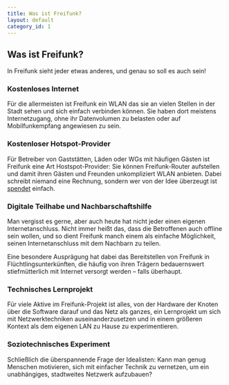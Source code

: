 ```yaml
---
title: Was ist Freifunk?
layout: default
category_id: 1
---
```

## Was ist Freifunk?

In Freifunk sieht jeder etwas anderes, und genau so soll es auch sein!

### Kostenloses Internet

Für die allermeisten ist Freifunk ein WLAN das sie an vielen Stellen in der
Stadt sehen und sich einfach verbinden können. Sie haben dort meistens
Internetzugang, ohne ihr Datenvolumen zu belasten oder auf Mobilfunkempfang
angewiesen zu sein.

### Kostenloser Hotspot-Provider

Für Betreiber von Gaststätten, Läden oder WGs mit häufigen Gästen ist Freifunk
eine Art Hostspot-Provider: Sie können Freifunk-Router aufstellen und damit
ihren Gästen und Freunden unkompliziert WLAN anbieten. Dabei schreibt niemand
eine Rechnung, sondern wer von der Idee überzeugt ist [spendet] einfach.

[spendet]: /unterstuetzen.html#spenden

### Digitale Teilhabe und Nachbarschaftshilfe

Man vergisst es gerne, aber auch heute hat nicht jeder einen eigenen
Internetanschluss. Nicht immer heißt das, dass die Betroffenen auch offline sein
wollen, und so dient Freifunk manch einem als einfache Möglichkeit, seinen
Internetanschluss mit dem Nachbarn zu teilen.

Eine besondere Ausprägung hat dabei das Bereitstellen von Freifunk in
Flüchtlingsunterkünften, die häufig von ihren Trägern bedauernswert
stiefmütterlich mit Internet versorgt werden – falls überhaupt.

### Technisches Lernprojekt

Für viele Aktive im Freifunk-Projekt ist alles, von der Hardware der Knoten über
die Software darauf und das Netz als ganzes, ein Lernprojekt um sich mit
Netzwerktechniken auseinanderzusetzen und in einem größeren Kontext als dem
eigenen LAN zu Hause zu experimentieren.

### Soziotechnisches Experiment

Schließlich die überspannende Frage der Idealisten: Kann man genug Menschen
motivieren, sich mit einfacher Technik zu vernetzen, um ein unabhängiges,
stadtweites Netzwerk aufzubauen?
